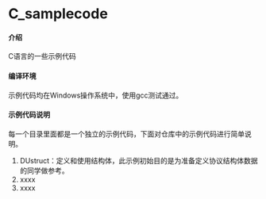 # C_samplecode

#### 介绍
C语言的一些示例代码

#### 编译环境
示例代码均在Windows操作系统中，使用gcc测试通过。

#### 示例代码说明

每一个目录里面都是一个独立的示例代码，下面对仓库中的示例代码进行简单说明。

1.  DUstruct：定义和使用结构体，此示例初始目的是为准备定义协议结构体数据的同学做参考。
2.  xxxx
3.  xxxx

